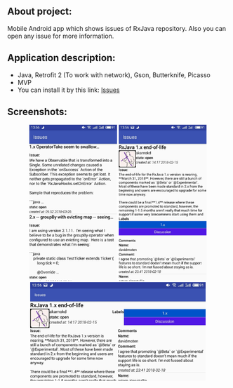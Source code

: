## About project:
Mobile Android app which shows issues of RxJava repository. Also you can open any issue for more information.

## Application description:
*  Java, Retrofit 2 (To work with network), Gson, Butterknife, Picasso
*  MVP
*  You can install it by this link: <a href="issues.apk">Issues</a>
 
## Screenshots:

<p align="center">
  <img src="/screenshot_1.jpg" width="200"/>
  <img src="/screenshot_2.jpg" width="200"/>
  <img src="/screenshot_3.jpg" width="400"/>
</p>
